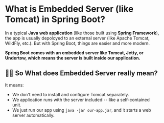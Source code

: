 # What is Embedded Server (like Tomcat) in Spring Boot?
In a typical **Java web application** (like those built using **Spring Framework**), the app is usually depoloyed to an external server (like Apache Tomcat, WildFly, etc.). But with Spring Boot, things are easier and more modern.

**Spring Boot comes with an embedded server like Tomcat, Jetty, or Undertow, which means the server is built inside our application.**

## 🤷‍♂️ So What does Embedded Server really mean?
It means:
* We don't need to install and configure Tomcat separately.
* We application runs with the server included -- like a self-contained unit.
* We just run our app using `java -jar our-app.jar`, and it starts a web server automatically.

